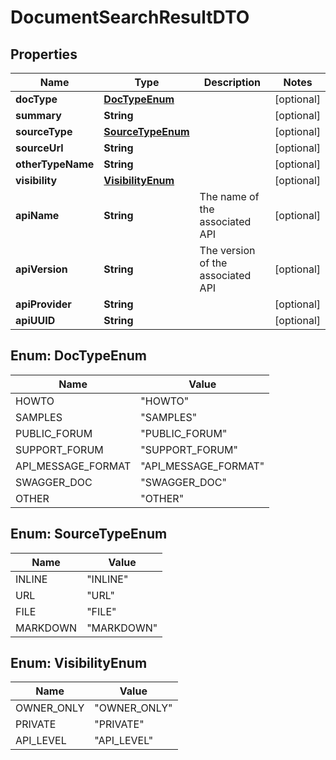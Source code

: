 

# DocumentSearchResultDTO

## Properties

Name | Type | Description | Notes
------------ | ------------- | ------------- | -------------
**docType** | [**DocTypeEnum**](#DocTypeEnum) |  |  [optional]
**summary** | **String** |  |  [optional]
**sourceType** | [**SourceTypeEnum**](#SourceTypeEnum) |  |  [optional]
**sourceUrl** | **String** |  |  [optional]
**otherTypeName** | **String** |  |  [optional]
**visibility** | [**VisibilityEnum**](#VisibilityEnum) |  |  [optional]
**apiName** | **String** | The name of the associated API |  [optional]
**apiVersion** | **String** | The version of the associated API |  [optional]
**apiProvider** | **String** |  |  [optional]
**apiUUID** | **String** |  |  [optional]



## Enum: DocTypeEnum

Name | Value
---- | -----
HOWTO | &quot;HOWTO&quot;
SAMPLES | &quot;SAMPLES&quot;
PUBLIC_FORUM | &quot;PUBLIC_FORUM&quot;
SUPPORT_FORUM | &quot;SUPPORT_FORUM&quot;
API_MESSAGE_FORMAT | &quot;API_MESSAGE_FORMAT&quot;
SWAGGER_DOC | &quot;SWAGGER_DOC&quot;
OTHER | &quot;OTHER&quot;



## Enum: SourceTypeEnum

Name | Value
---- | -----
INLINE | &quot;INLINE&quot;
URL | &quot;URL&quot;
FILE | &quot;FILE&quot;
MARKDOWN | &quot;MARKDOWN&quot;



## Enum: VisibilityEnum

Name | Value
---- | -----
OWNER_ONLY | &quot;OWNER_ONLY&quot;
PRIVATE | &quot;PRIVATE&quot;
API_LEVEL | &quot;API_LEVEL&quot;



